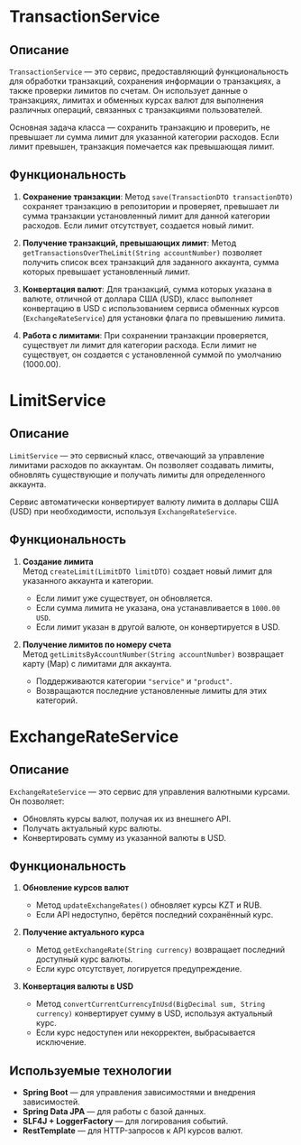 # TransactionService

## Описание

`TransactionService` — это сервис, предоставляющий функциональность для обработки транзакций, сохранения информации о транзакциях, а также проверки лимитов по счетам. Он использует данные о транзакциях, лимитах и обменных курсах валют для выполнения различных операций, связанных с транзакциями пользователей.

Основная задача класса — сохранить транзакцию и проверить, не превышает ли сумма лимит для указанной категории расходов. Если лимит превышен, транзакция помечается как превышающая лимит.

## Функциональность

1. **Сохранение транзакции**:
   Метод `save(TransactionDTO transactionDTO)` сохраняет транзакцию в репозитории и проверяет, превышает ли сумма транзакции установленный лимит для данной категории расходов. Если лимит отсутствует, создается новый лимит.

2. **Получение транзакций, превышающих лимит**:
   Метод `getTransactionsOverTheLimit(String accountNumber)` позволяет получить список всех транзакций для заданного аккаунта, сумма которых превышает установленный лимит.

3. **Конвертация валют**:
   Для транзакций, сумма которых указана в валюте, отличной от доллара США (USD), класс выполняет конвертацию в USD с использованием сервиса обменных курсов (`ExchangeRateService`) для установки флага по превышению лимита.

4. **Работа с лимитами**:
   При сохранении транзакции проверяется, существует ли лимит для категории расхода. Если лимит не существует, он создается с установленной суммой по умолчанию (1000.00).

# LimitService

## Описание

`LimitService` — это сервисный класс, отвечающий за управление лимитами расходов по аккаунтам. Он позволяет создавать лимиты, обновлять существующие и получать лимиты для определенного аккаунта.  

Сервис автоматически конвертирует валюту лимита в доллары США (USD) при необходимости, используя `ExchangeRateService`.  

## Функциональность  

1. **Создание лимита**  
   Метод `createLimit(LimitDTO limitDTO)` создает новый лимит для указанного аккаунта и категории.  
   - Если лимит уже существует, он обновляется.  
   - Если сумма лимита не указана, она устанавливается в `1000.00 USD`.  
   - Если лимит указан в другой валюте, он конвертируется в USD.  

2. **Получение лимитов по номеру счета**  
   Метод `getLimitsByAccountNumber(String accountNumber)` возвращает карту (Map) с лимитами для аккаунта.  
   - Поддерживаются категории `"service"` и `"product"`.  
   - Возвращаются последние установленные лимиты для этих категорий.  

# ExchangeRateService

## Описание  

`ExchangeRateService` — это сервис для управления валютными курсами.  
Он позволяет:  
- Обновлять курсы валют, получая их из внешнего API.  
- Получать актуальный курс валюты.  
- Конвертировать сумму из указанной валюты в USD.  

## Функциональность  

1. **Обновление курсов валют**  
   - Метод `updateExchangeRates()` обновляет курсы KZT и RUB.  
   - Если API недоступно, берётся последний сохранённый курс.  

2. **Получение актуального курса**  
   - Метод `getExchangeRate(String currency)` возвращает последний доступный курс валюты.  
   - Если курс отсутствует, логируется предупреждение.  

3. **Конвертация валюты в USD**  
   - Метод `convertCurrentCurrencyInUsd(BigDecimal sum, String currency)` конвертирует сумму в USD, используя актуальный курс.  
   - Если курс недоступен или некорректен, выбрасывается исключение.  

## Используемые технологии  

- **Spring Boot** — для управления зависимостями и внедрения зависимостей.  
- **Spring Data JPA** — для работы с базой данных.  
- **SLF4J + LoggerFactory** — для логирования событий.  
- **RestTemplate** — для HTTP-запросов к API курсов валют.